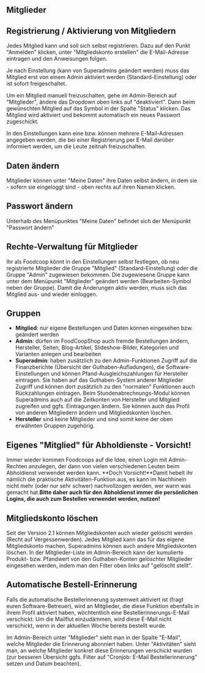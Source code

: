 ## Mitglieder

## Registrierung / Aktivierung von Mitgliedern 

Jedes Mitglied kann und soll sich selbst registrieren. Dazu auf den Punkt "Anmelden" klicken, unter "Mitgliedskonto erstellen" die E-Mail-Adresse eintragen und den Anweisungen folgen.

Je nach Einstellung (kann von Superadmins geändert werden) muss das Mitglied erst von einem Admin aktiviert werden (Standard-Einstellung) oder ist sofort freigeschaltet.

Um ein Mitglied manuell freizuschalten, gehe im Admin-Bereich auf "Mitglieder", ändere das Dropdown oben links auf "deaktiviert". Dann beim gewünschten Mitglied auf das Symbol in der Spalte "Status" klicken. Das Mitglied wird aktiviert und bekommt automatisch ein neues Passwort zugeschickt.

In den Einstellungen kann eine bzw. können mehrere E-Mail-Adressen angegeben werden, die bei einer Registrierung per E-Mail darüber informiert werden, um die Leute zeitnah freizuschalten.

## Daten ändern
Mitglieder können unter "Meine Daten" ihre Daten selbst ändern, in dem sie - sofern sie eingeloggt sind - oben rechts auf ihren Namen klicken.

## Passwort ändern
Unterhalb des Menüpunktes "Meine Daten" befindet sich der Menüpunkt "Passwort ändern"

## Rechte-Verwaltung für Mitglieder
Ihr als Foodcoop könnt in den Einstellungen selbst festlegen, ob neu registrierte Mitglieder die Gruppe "Mitglied" (Standard-Einstellung) oder die Gruppe "Admin" zugewiesen bekommen. Die zugewiesene Gruppe kann unter dem Menüpunkt "Mitglieder" geändert werden (Bearbeiten-Symbol neben der Gruppe). Damit die Änderungen aktiv werden, muss sich das Mitglied aus- und wieder einloggen.

## Gruppen
* **Mitglied**: nur eigene Bestellungen und Daten können eingesehen bzw. geändert werden
* **Admin**: dürfen im FoodCoopShop auch fremde Bestellungen ändern, Hersteller, Seiten, Blog-Artikel, Slideshow-Bilder, Kategorien und Varianten anlegen und bearbeiten
* **Superadmin**: haben zusätzlich zu den Admin-Funktionen Zugriff auf die Finanzberichte (Übersicht der Guthaben-Aufladungen), die Software-Einstellungen und können Pfand-Ausgleichszahlungen für Hersteller eintragen. Sie haben auf das Guthaben-System anderer Mitglieder Zugriff und können dort zusätzlich zu den "normalen" Funktionen auch Rückzahlungen eintragen. Beim Stundenabrechnungs-Modul können Superadmins auch auf die Zeitkonten von Hersteller und Mitglied zugreifen und ggfs. Eintragungen ändern. Sie können auch das Profil von anderen Mitgliedern ändern und Mitgliedskonten löschen.
* **Hersteller** sind keine Mitglieder und sind somit keine der oben erwähnten Gruppen zugehörig.

## Eigenes "Mitglied" für Abholdienste - Vorsicht!
Immer wieder kommen Foodcoops auf die Idee, einen Login mit Admin-Rechten anzulegen, der dann von vielen verschiedenen Leuten beim Abholdienst verwendet werden kann. **Doch Vorsicht!**Damit hebelt ihr nämlich die praktische Aktivitäten-Funktion aus, es kann im Nachhinein nicht mehr (oder nur sehr schwer) nachvollzogen werden, wer wann was gemacht hat.**Bitte daher auch für den Abholdienst immer die persönlichen Logins, die auch zum Bestellen verwendet werden, nutzen!**

## Mitgliedskonto löschen
Seit der Version 2.1 können Mitgliedskonten auch wieder gelöscht werden (Recht auf Vergessenwerden). Jedes Mitglied kann das für das eigene Mitgliedskonto machen, Superadmins können auch andere Mitgliedskonten löschen. In der Mitglieder-Liste im Admin-Bereich kann der kumulierte Produkt- bzw. Pfandwert von den Guthaben-Konten gelöschter Mitglieder eingesehen werden, indem man den Filter oben links auf "gelöscht stellt".

## Automatische Bestell-Erinnerung
Falls die automatische Bestellerinnerung systemweit aktiviert ist (fragt euren Software-Betreuer), wird an Mitglieder, die diese Funktion ebenfalls in ihrem Profil aktiviert haben, wöchtentlich eine Bestellerinnerungs-E-Mail verschickt. Um die Mailflut einzudämmen, wird diese E-Mail nicht verschickt, wenn in der aktuellen Woche bereits bestellt wurde.

Im Admin-Bereich unter "Mitglieder" sieht man in der Spalte "E-Mail", welche Mitglieder die Erinnerung abonniert haben. Unter "Aktivitäten" sieht man, an welche Mitglieder konkret diese Erinnerungen verschickt wurden (zur besseren Übersicht ggfs. Filter auf "Cronjob: E-Mail Bestellerinnerung" setzen und Datum beachten).
